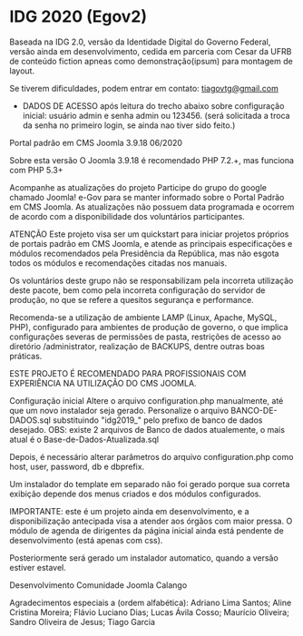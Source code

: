 # IDG 2020 (Egov2)
Baseada na IDG 2.0, versão da Identidade Digital do Governo Federal, versão ainda em desenvolvimento, cedida em parceria com Cesar da UFRB de conteúdo fiction apneas como demonstração(ipsum) para montagem de layout.

Se tiverem dificuldades, podem entrar em contato: tiagovtg@gmail.com

- DADOS DE ACESSO após leitura do trecho abaixo sobre configuração inicial: usuário admin e senha admin ou 123456. (será solicitada a troca da senha no primeiro login, se ainda nao tiver sido feito.)

Portal padrão em CMS Joomla 3.9.18 06/2020

Sobre esta versão
O Joomla 3.9.18 é recomendado PHP 7.2.+, mas funciona com PHP 5.3+

Acompanhe as atualizações do projeto
Participe do grupo do google chamado Joomla! e-Gov para se manter informado sobre o Portal Padrão em CMS Joomla. As atualizações não possuem data programada e ocorrem de acordo com a disponibilidade dos voluntários participantes.

ATENÇÃO
Este projeto visa ser um quickstart para iniciar projetos próprios de portais padrão em CMS Joomla, e atende as principais especificações e módulos recomendados pela Presidência da República, mas não esgota todos os módulos e recomendações citadas nos manuais.

Os voluntários deste grupo não se responsabilizam pela incorreta utilização deste pacote, bem como pela incorreta configuração do servidor de produção, no que se refere a quesitos segurança e performance.

Recomenda-se a utilização de ambiente LAMP (Linux, Apache, MySQL, PHP), configurado para ambientes de produção de governo, o que implica configurações severas de permissões de pasta, restrições de acesso ao diretório /administrator, realização de BACKUPS, dentre outras boas práticas.

ESTE PROJETO É RECOMENDADO PARA PROFISSIONAIS COM EXPERIÊNCIA NA UTILIZAÇÃO DO CMS JOOMLA.

Configuração inicial
Altere o arquivo configuration.php manualmente, até que um novo instalador seja gerado.
Personalize o arquivo BANCO-DE-DADOS.sql substituindo "idg2019_" pelo prefixo de banco de dados desejado. OBS: existe 2 arquivos de Banco de dados atualemente, o mais atual é o Base-de-Dados-Atualizada.sql

Depois, é necessário alterar parâmetros do arquivo configuration.php como host, user, password, db e dbprefix.

Um instalador do template em separado não foi gerado porque sua correta exibição depende dos menus criados e dos módulos configurados.

IMPORTANTE: este é um projeto ainda em desenvolvimento, e a disponibilização antecipada visa a atender aos órgãos com maior pressa.
O módulo de agenda de dirigentes da página inicial ainda está pendente de desenvolvimento (está apenas com css).

Posteriormente será gerado um instalador automatico, quando a versão estiver estavel.

Desenvolvimento
Comunidade Joomla Calango

Agradecimentos especiais a (ordem alfabética):
Adriano Lima Santos; Aline Cristina Moreira; Flávio Luciano Dias; Lucas Ávila Cosso; Maurício Oliveira; Sandro Oliveira de Jesus; Tiago Garcia
